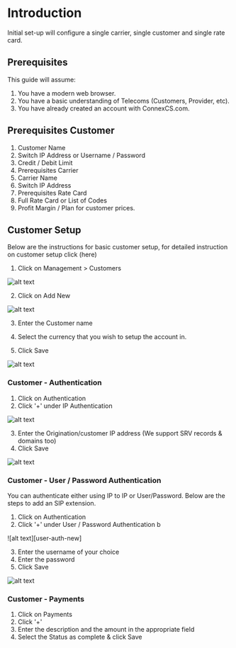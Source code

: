 # Introduction

Initial set-up will configure a single carrier, single customer and single rate card.

## Prerequisites

This guide will assume: 

1. You have a modern web browser. 
2. You have a basic understanding of Telecoms (Customers, Provider, etc). 
3. You have already created an account with ConnexCS.com.

## Prerequisites Customer

1. Customer Name
2. Switch IP Address or Username / Password
3. Credit / Debit Limit
4. Prerequisites Carrier
5. Carrier Name
6. Switch IP Address
7. Prerequisites Rate Card
8. Full Rate Card or List of Codes
9. Profit Margin / Plan for customer prices.

## Customer Setup

Below are the instructions for basic customer setup, for detailed instruction on customer setup click (here) 

1. Click on Management > Customers

![alt text][customer-dashboard-new]

2. Click on Add New

![alt text][add-customer-new]

3. Enter the Customer name 

4. Select the currency that you wish to setup the account in.
5. Click Save

![alt text][customer-save-new]

### Customer - Authentication

1. Click on Authentication
2. Click '+' under IP Authentication

![alt text][ip-auth-new]

3. Enter the Origination/customer IP address (We support SRV records & domains too)
4. Click Save

![alt text][ip-auth-2-new]

### Customer - User / Password Authentication

You can authenticate either using IP to IP or User/Password. Below are the steps to add an SIP extension.

1. Click on Authentication
2. Click '+' under User / Password Authentication b

![alt text][user-auth-new]

3. Enter the username of your choice
4. Enter the password
5. Click Save

![alt text][user-auth-1-new]

### Customer - Payments

1. Click on Payments
2. Click '+' 
3. Enter the description and the amount in the appropriate field 
4. Select the Status as complete & click Save



[customer-dashboard-new]: https://raw.githubusercontent.com/digipigeon/connexcs-user-docs/master/new-img/customer-dashboard-new.png "customer-dashboard-new"
[add-customer-new]: https://raw.githubusercontent.com/digipigeon/connexcs-user-docs/master/new-img/add-customer-new.png "add-customer-new"
[customer-save-new]: https://raw.githubusercontent.com/digipigeon/connexcs-user-docs/master/new-img/customer-save-new.png "customer-save-new"
[ip-auth-new]: https://raw.githubusercontent.com/digipigeon/connexcs-user-docs/master/new-img/ip-auth-new.png "ip-auth-new"
[ip-auth-2-new]: https://raw.githubusercontent.com/digipigeon/connexcs-user-docs/master/new-img/ip-auth-2-new.png "ip-auth-2-new"
[user-auth-1-new]: https://raw.githubusercontent.com/digipigeon/connexcs-user-docs/master/new-img/user-auth-1-new.png "user-auth-1-new"
[payment-2-new]: https://raw.githubusercontent.com/digipigeon/connexcs-user-docs/master/new-img/payment-2-new.png "ip-auth-new"
[payment-1-new]: https://raw.githubusercontent.com/digipigeon/connexcs-user-docs/master/new-img/payment-1-new.png "payment-1-new"

